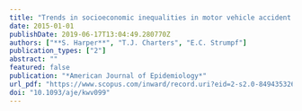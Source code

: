 ```yaml
---
title: "Trends in socioeconomic inequalities in motor vehicle accident deaths in the United States, 1995-2010"
date: 2015-01-01
publishDate: 2019-06-17T13:04:49.280770Z
authors: ["**S. Harper**", "T.J. Charters", "E.C. Strumpf"]
publication_types: ["2"]
abstract: ""
featured: false
publication: "*American Journal of Epidemiology*"
url_pdf: "https://www.scopus.com/inward/record.uri?eid=2-s2.0-84943532638&doi=10.1093%2faje%2fkwv099&partnerID=40&md5=374271938649a695225411aabcba0702"
doi: "10.1093/aje/kwv099"
---
```


